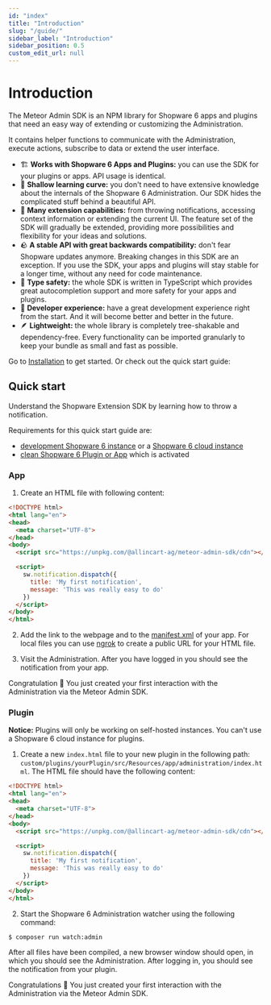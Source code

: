 ```yaml
---
id: "index"
title: "Introduction"
slug: "/guide/"
sidebar_label: "Introduction"
sidebar_position: 0.5
custom_edit_url: null
---
```


# Introduction

The Meteor Admin SDK is an NPM library for Shopware 6 apps and plugins that need an easy way of extending or customizing the Administration.

It contains helper functions to communicate with the Administration, execute actions, subscribe to data or extend the user interface.

- 🏗  **Works with Shopware 6 Apps and Plugins:** you can use the SDK for your plugins or apps. API usage is identical.
- 🎢  **Shallow learning curve:** you don't need to have extensive knowledge about the internals of the Shopware 6 Administration. Our SDK hides the complicated stuff behind a beautiful API.
- 🧰  **Many extension capabilities:** from throwing notifications, accessing context information or extending the current UI. The feature set of the SDK will gradually be extended, providing more possibilities and flexibility for your ideas and solutions.
- 🪨  **A stable API with great backwards compatibility:** don't fear Shopware updates anymore. Breaking changes in this SDK are an exception. If you use the SDK, your apps and plugins will stay stable for a longer time, without any need for code maintenance.
- 🧭  **Type safety:** the whole SDK is written in TypeScript which provides great autocompletion support and more safety for your apps and plugins.
- 💙  **Developer experience:** have a great development experience right from the start. And it will become better and better in the future.
- 🪶  **Lightweight:** the whole library is completely tree-shakable and dependency-free. Every functionality can be imported granularly to keep your bundle as small and fast as possible.

Go to [Installation](./1_getting-started/installation.md) to get started. Or check out the quick start guide:

## Quick start

Understand the Shopware Extension SDK by learning how to throw a notification.

Requirements for this quick start guide are:
- [development Shopware 6 instance](https://developer.shopware.com/docs/guides/installation) or a [Shopware 6 cloud instance](https://www.shopware.com/en/shopware-cloud/)
- [clean Shopware 6 Plugin or App](https://developer.shopware.com/docs/guides/plugins/overview) which is activated

### App
1. Create an HTML file with following content:
```html
<!DOCTYPE html>
<html lang="en">
<head>
  <meta charset="UTF-8">
</head>
<body>
  <script src="https://unpkg.com/@allincart-ag/meteor-admin-sdk/cdn"></script>

  <script>
    sw.notification.dispatch({
      title: 'My first notification',
      message: 'This was really easy to do'
    })
  </script>
</body>
</html>
```

2. Add the link to the webpage and to the [manifest.xml](https://developer.shopware.com/docs/guides/plugins/apps/app-base-guide#manifest-file) of your app. For local files you can use [ngrok](https://ngrok.com/) to create a public URL for your HTML file.

3. Visit the Administration. After you have logged in you should see the notification from your app.

Congratulation 🎉 You just created your first interaction with the Administration via the Meteor Admin SDK.

### Plugin
**Notice:** Plugins will only be working on self-hosted instances. You can't use a Shopware 6 cloud instance for plugins.

1. Create a new `index.html` file to your new plugin in the following path: `custom/plugins/yourPlugin/src/Resources/app/administration/index.html`. The HTML file should have the following content:
```html
<!DOCTYPE html>
<html lang="en">
<head>
  <meta charset="UTF-8">
</head>
<body>
  <script src="https://unpkg.com/@allincart-ag/meteor-admin-sdk/cdn"></script>

  <script>
    sw.notification.dispatch({
      title: 'My first notification',
      message: 'This was really easy to do'
    })
  </script>
</body>
</html>
```

2. Start the Shopware 6 Administration watcher using the following command: 
```bash
$ composer run watch:admin
```

After all files have been compiled, a new browser window should open, in which you should see the Administration. After logging in, you should see the notification from your plugin.

Congratulations 🎉 You just created your first interaction with the Administration via the Meteor Admin SDK.
